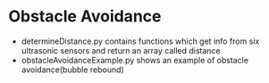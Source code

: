 # Obstacle Avoidance

* determineDistance.py contains functions which get info from six ultrasonic sensors and return an array called distance
* obstacleAvoidanceExample.py shows an example of obstacle avoidance(bubble rebound)
